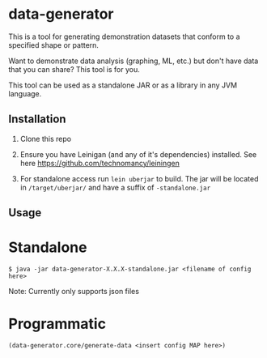# data-generator

This is a tool for generating demonstration datasets that conform to a specified shape or pattern.

Want to demonstrate data analysis (graphing, ML, etc.) but don't have data that you can share? This tool is for you.

This tool can be used as a standalone JAR or as a library in any JVM language.

## Installation

1) Clone this repo

2) Ensure you have Leinigan (and any of it's dependencies) installed. See here https://github.com/technomancy/leiningen

3) For standalone access run `lein uberjar` to build. The jar will be located in `/target/uberjar/` and have a suffix of `-standalone.jar`

## Usage

# Standalone

    $ java -jar data-generator-X.X.X-standalone.jar <filename of config here>

Note: Currently only supports json files

# Programmatic

`(data-generator.core/generate-data <insert config MAP here>)`


